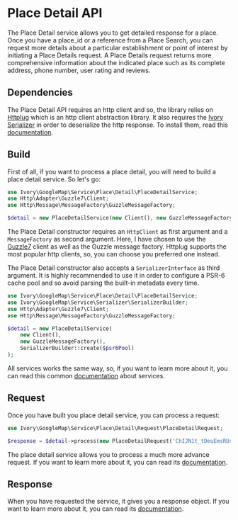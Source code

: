 # Place Detail API

The Place Detail service allows you to get detailed response for a place. Once you have a place_id or a reference from 
a Place Search, you can request more details about a particular establishment or point of interest by initiating a 
Place Details request. A Place Details request returns more comprehensive information about the indicated place such as 
its complete address, phone number, user rating and reviews.

## Dependencies

The Place Detail API requires an http client and so, the library relies on [Httplug](http://httplug.io/) which is 
an http client abstraction library. It also requires the [Ivory Serializer](https://github.com/egeloen/ivory-serializer) 
in order to deserialize the http response. To install them, read this [documentation](/doc/installation.md).

## Build

First of all, if you want to process a place detail, you will need to build a place detail service. So let's go:

``` php
use Ivory\GoogleMap\Service\Place\Detail\PlaceDetailService;
use Http\Adapter\Guzzle7\Client;
use Http\Message\MessageFactory\GuzzleMessageFactory;

$detail = new PlaceDetailService(new Client(), new GuzzleMessageFactory());
```

The Place Detail constructor requires an `HttpClient` as first argument and a `MessageFactory` as second argument. 
Here, I have chosen to use the [Guzzle7](http://docs.guzzlephp.org/en/latest/psr7.html) client as well as the Guzzle 
message factory. Httplug supports the most popular http clients, so, you can choose you preferred one instead.

The Place Detail constructor also accepts a `SerializerInterface` as third argument. It is highly recommended to 
use it in order to configure a PSR-6 cache pool and so avoid parsing the built-in metadata every time.  

``` php
use Ivory\GoogleMap\Service\Place\Detail\PlaceDetailService;
use Ivory\GoogleMap\Service\Serializer\SerializerBuilder;
use Http\Adapter\Guzzle7\Client;
use Http\Message\MessageFactory\GuzzleMessageFactory;

$detail = new PlaceDetailService(
    new Client(),
    new GuzzleMessageFactory(),
    SerializerBuilder::create($psr6Pool)
);
```

All services works the same way, so, if you want to learn more about it, you can read this common 
[documentation](/doc/service/service.md) about services.

## Request

Once you have built you place detail service, you can process a request:

``` php
use Ivory\GoogleMap\Service\Place\Detail\Request\PlaceDetailRequest;

$response = $detail->process(new PlaceDetailRequest('ChIJN1t_tDeuEmsRUsoyG83frY4'));
```

The place detail service allows you to process a much more advance request. If you want to learn more about it, you 
can read its [documentation](/doc/service/place/detail/place_detail_request.md).

## Response

When you have requested the service, it gives you a response object. If you want to learn more about it, you can read 
its [documentation](/doc/service/place/detail/place_detail_response.md).


